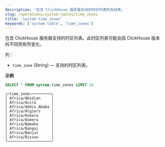 ```yaml
---
description: '包含 ClickHouse 服务器支持的时区列表的系统表。'
slug: /operations/system-tables/time_zones
title: 'system.time_zones'
keywords: ['system table', 'time_zones']
---
```


包含 ClickHouse 服务器支持的时区列表。此时区列表可能会因 ClickHouse 版本的不同而有所变化。

列：

- `time_zone` (String) — 支持的时区列表。

**示例**

``` sql
SELECT * FROM system.time_zones LIMIT 10
```

``` text
┌─time_zone──────────┐
│ Africa/Abidjan     │
│ Africa/Accra       │
│ Africa/Addis_Ababa │
│ Africa/Algiers     │
│ Africa/Asmara      │
│ Africa/Asmera      │
│ Africa/Bamako      │
│ Africa/Bangui      │
│ Africa/Banjul      │
│ Africa/Bissau      │
└────────────────────┘
```
